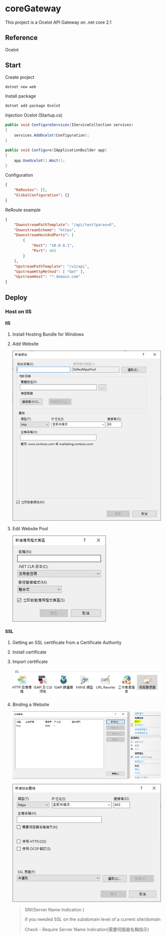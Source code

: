 # coreGateway

This project is a Ocelot API Gateway on .net core 2.1

## Reference

Ocelot  

## Start

Create project

```bash  
dotnet new web  
```

Install package

```bash  
dotnet add package Ocelot  
```

Injection Ocelot (Startup.cs)

```c#
public void ConfigureServices(IServiceCollection services)
{
    services.AddOcelot(Configuration);
}
```

```c#
public void Configure(IApplicationBuilder app)
{
    app.UseOcelot().Wait();
}
```

Configuration

```json
{
    "ReRoutes": [],
    "GlobalConfiguration": {}
}
```

ReRoute example

```json
{
    "DownstreamPathTemplate": "/api/test?paras=0",
    "DownstreamScheme": "https",
    "DownstreamHostAndPorts": [
        {
            "Host": "10.0.0.1",
            "Port": 443
        }
    ],
    "UpstreamPathTemplate": "/v1/api",
    "UpstreamHttpMethod": [ "Get" ],
    "UpstreamHost": "*.domain.com"
}
```

## Deploy

### Host on IIS

#### IIS

1. Install Hosting Bundle for Windows

2. Add Website

    ![Alt text](/doc/iis_website.png)

3. Edit Website Pool

    ![Alt text](/doc/iis_pool.png)

#### SSL

1. Getting an SSL certificate from a Certificate Authority

2. Install certificate

3. Import certificate

    ![Alt text](/doc/iis_certificate.png)

4. Binding a Website

    ![Alt text](/doc/iis_port.png)

    ![Alt text](/doc/iis_ssl.png)

    >SNI(Server Name Indication )
    >
    >if you needed SSL on the subdomain level of a current site/domain
    >
    >Check - Require Server Name Indication(需要伺服器名稱指示)